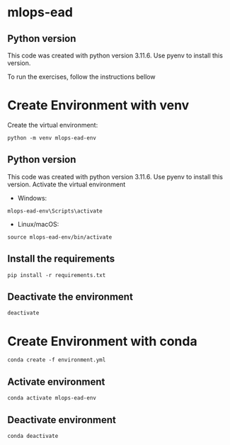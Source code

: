 # mlops-ead

## Python version
This code was created with python version 3.11.6.
Use pyenv to install this version.

To run the exercises, follow the instructions bellow

# Create Environment with venv

Create the virtual environment:

```
python -m venv mlops-ead-env
```
## Python version
This code was created with python version 3.11.6.
Use pyenv to install this version.
Activate the virtual environment

- Windows:
```
mlops-ead-env\Scripts\activate
```

- Linux/macOS:
```
source mlops-ead-env/bin/activate
```

## Install the requirements

```
pip install -r requirements.txt
```

## Deactivate the environment

```
deactivate
```

# Create Environment with conda

```
conda create -f environment.yml
```

## Activate environment
```
conda activate mlops-ead-env
```

## Deactivate environment
```
conda deactivate
```
